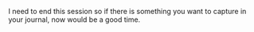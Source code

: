 I need to end this session so if there is something you want to capture in your journal, now would be a good time.

